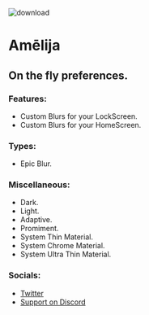 ![download](https://i.imgur.com/TA0dWVT.png)

# Amēlija

## On the fly preferences.

### Features:

* Custom Blurs for your LockScreen.
* Custom Blurs for your HomeScreen.


### Types:

*  Epic Blur.

###  Miscellaneous:

* Dark.
* Light.
* Adaptive.
* Promiment.
* System Thin Material.
* System Chrome Material.
* System Ultra Thin Material.

###  Socials:

* [Twitter](https://twitter.com/Lukii120)
* [Support on Discord](https://discord.gg/2y5uWhhNJu)
